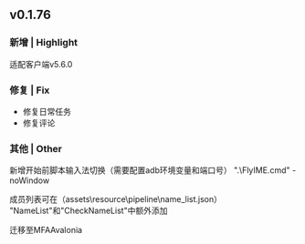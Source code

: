 ## v0.1.76
### 新增 | Highlight

适配客户端v5.6.0

### 修复 | Fix

* 修复日常任务
* 修复评论

### 其他 | Other

新增开始前脚本输入法切换（需要配置adb环境变量和端口号）
".\FlyIME.cmd" -noWindow

成员列表可在（assets\resource\pipeline\name_list.json）
"NameList"和"CheckNameList"中额外添加

迁移至MFAAvalonia
